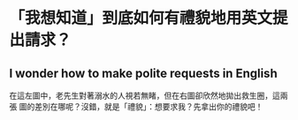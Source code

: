 # 「我想知道」到底如何有禮貌地用英文提出請求？
## I wonder how to make polite requests in English

在這左圖中，老先生對著溺水的人視若無睹，但在右圖卻欣然地拋出救生圈，這兩張
圖的差別在哪呢？沒錯，就是「禮貌」：想要求我？先拿出你的禮貌吧！